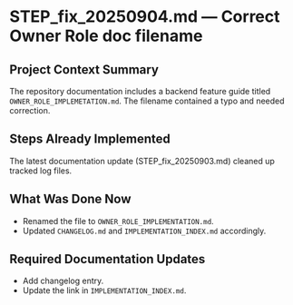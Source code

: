 # STEP_fix_20250904.md — Correct Owner Role doc filename

## Project Context Summary
The repository documentation includes a backend feature guide titled `OWNER_ROLE_IMPLEMETATION.md`. The filename contained a typo and needed correction.

## Steps Already Implemented
The latest documentation update (STEP_fix_20250903.md) cleaned up tracked log files.

## What Was Done Now
- Renamed the file to `OWNER_ROLE_IMPLEMENTATION.md`.
- Updated `CHANGELOG.md` and `IMPLEMENTATION_INDEX.md` accordingly.

## Required Documentation Updates
- Add changelog entry.
- Update the link in `IMPLEMENTATION_INDEX.md`.
